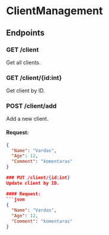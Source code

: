 # ClientManagement

## Endpoints

### GET /client
Get all clients.

### GET /client/{id:int}
Get client by ID.

### POST /client/add
Add a new client.

#### Request:
```json
{
  "Name": "Vardas",
  "Age": 12,
  "Comment": "komentaras"
}

### PUT /client/{id:int}
Update client by ID.

#### Request:
```json
{
  "Name": "Vardas",
  "Age": 12,
  "Comment": "komentaras"
}
